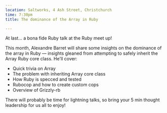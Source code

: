 ```yaml
---
location: Saltworks, 4 Ash Street, Christchurch
time: 7:30pm
title: The dominance of the Array in Ruby

---
```


At last… a bona fide Ruby talk at the Ruby meet up!

This month, Alexandre Barret will share some insights on the dominance of the array in Ruby — insights gleaned from attempting to safely inherit the Array Ruby core class. He'll cover:

* Quick trivia on Array
* The problem with inheriting Array core class
* How Ruby is specced and tested
* Rubocop and how to create custom cops
* Overview of Grizzly-rb

There will probably be time for lightning talks, so bring your 5 min thought leadership for us all to enjoy!
